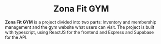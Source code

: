 <div align="center">
  <h1>
    <b>Zona Fit GYM</b>
  </h1>
</div>

**Zona Fit GYM** is a project divided into two parts: Inventory and membership management and the gym website what users can visit.
The project is built with typescript, using ReactJS for the frontend and Express and Supabase for the API.
